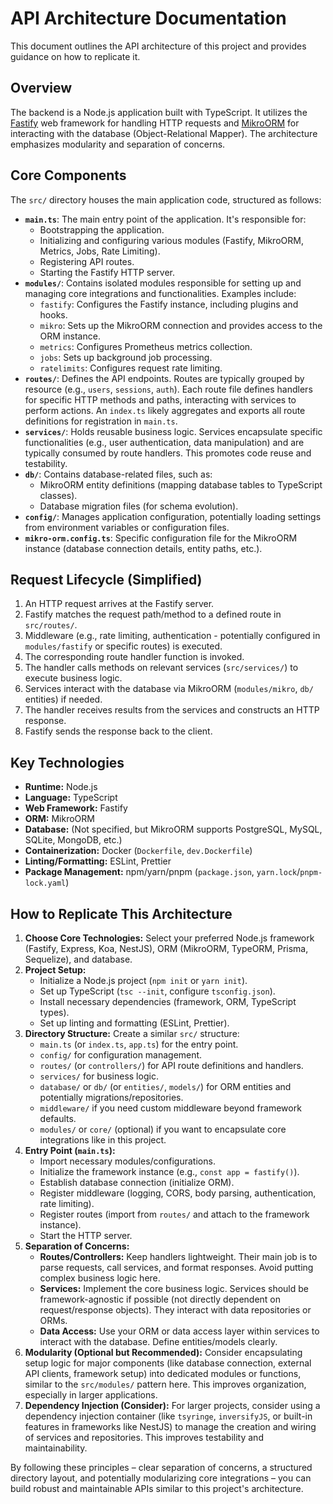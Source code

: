 # API Architecture Documentation

This document outlines the API architecture of this project and provides guidance on how to replicate it.

## Overview

The backend is a Node.js application built with TypeScript. It utilizes the [Fastify](https://www.fastify.io/) web framework for handling HTTP requests and [MikroORM](https://mikro-orm.io/) for interacting with the database (Object-Relational Mapper). The architecture emphasizes modularity and separation of concerns.

## Core Components

The `src/` directory houses the main application code, structured as follows:

*   **`main.ts`**: The main entry point of the application. It's responsible for:
    *   Bootstrapping the application.
    *   Initializing and configuring various modules (Fastify, MikroORM, Metrics, Jobs, Rate Limiting).
    *   Registering API routes.
    *   Starting the Fastify HTTP server.
*   **`modules/`**: Contains isolated modules responsible for setting up and managing core integrations and functionalities. Examples include:
    *   `fastify`: Configures the Fastify instance, including plugins and hooks.
    *   `mikro`: Sets up the MikroORM connection and provides access to the ORM instance.
    *   `metrics`: Configures Prometheus metrics collection.
    *   `jobs`: Sets up background job processing.
    *   `ratelimits`: Configures request rate limiting.
*   **`routes/`**: Defines the API endpoints. Routes are typically grouped by resource (e.g., `users`, `sessions`, `auth`). Each route file defines handlers for specific HTTP methods and paths, interacting with services to perform actions. An `index.ts` likely aggregates and exports all route definitions for registration in `main.ts`.
*   **`services/`**: Holds reusable business logic. Services encapsulate specific functionalities (e.g., user authentication, data manipulation) and are typically consumed by route handlers. This promotes code reuse and testability.
*   **`db/`**: Contains database-related files, such as:
    *   MikroORM entity definitions (mapping database tables to TypeScript classes).
    *   Database migration files (for schema evolution).
*   **`config/`**: Manages application configuration, potentially loading settings from environment variables or configuration files.
*   **`mikro-orm.config.ts`**: Specific configuration file for the MikroORM instance (database connection details, entity paths, etc.).

## Request Lifecycle (Simplified)

1.  An HTTP request arrives at the Fastify server.
2.  Fastify matches the request path/method to a defined route in `src/routes/`.
3.  Middleware (e.g., rate limiting, authentication - potentially configured in `modules/fastify` or specific routes) is executed.
4.  The corresponding route handler function is invoked.
5.  The handler calls methods on relevant services (`src/services/`) to execute business logic.
6.  Services interact with the database via MikroORM (`modules/mikro`, `db/` entities) if needed.
7.  The handler receives results from the services and constructs an HTTP response.
8.  Fastify sends the response back to the client.

## Key Technologies

*   **Runtime:** Node.js
*   **Language:** TypeScript
*   **Web Framework:** Fastify
*   **ORM:** MikroORM
*   **Database:** (Not specified, but MikroORM supports PostgreSQL, MySQL, SQLite, MongoDB, etc.)
*   **Containerization:** Docker (`Dockerfile`, `dev.Dockerfile`)
*   **Linting/Formatting:** ESLint, Prettier
*   **Package Management:** npm/yarn/pnpm (`package.json`, `yarn.lock`/`pnpm-lock.yaml`)

## How to Replicate This Architecture

1.  **Choose Core Technologies:** Select your preferred Node.js framework (Fastify, Express, Koa, NestJS), ORM (MikroORM, TypeORM, Prisma, Sequelize), and database.
2.  **Project Setup:**
    *   Initialize a Node.js project (`npm init` or `yarn init`).
    *   Set up TypeScript (`tsc --init`, configure `tsconfig.json`).
    *   Install necessary dependencies (framework, ORM, TypeScript types).
    *   Set up linting and formatting (ESLint, Prettier).
3.  **Directory Structure:** Create a similar `src/` structure:
    *   `main.ts` (or `index.ts`, `app.ts`) for the entry point.
    *   `config/` for configuration management.
    *   `routes/` (or `controllers/`) for API route definitions and handlers.
    *   `services/` for business logic.
    *   `database/` or `db/` (or `entities/`, `models/`) for ORM entities and potentially migrations/repositories.
    *   `middleware/` if you need custom middleware beyond framework defaults.
    *   `modules/` or `core/` (optional) if you want to encapsulate core integrations like in this project.
4.  **Entry Point (`main.ts`):**
    *   Import necessary modules/configurations.
    *   Initialize the framework instance (e.g., `const app = fastify()`).
    *   Establish database connection (initialize ORM).
    *   Register middleware (logging, CORS, body parsing, authentication, rate limiting).
    *   Register routes (import from `routes/` and attach to the framework instance).
    *   Start the HTTP server.
5.  **Separation of Concerns:**
    *   **Routes/Controllers:** Keep handlers lightweight. Their main job is to parse requests, call services, and format responses. Avoid putting complex business logic here.
    *   **Services:** Implement the core business logic. Services should be framework-agnostic if possible (not directly dependent on request/response objects). They interact with data repositories or ORMs.
    *   **Data Access:** Use your ORM or data access layer within services to interact with the database. Define entities/models clearly.
6.  **Modularity (Optional but Recommended):** Consider encapsulating setup logic for major components (like database connection, external API clients, framework setup) into dedicated modules or functions, similar to the `src/modules/` pattern here. This improves organization, especially in larger applications.
7.  **Dependency Injection (Consider):** For larger projects, consider using a dependency injection container (like `tsyringe`, `inversifyJS`, or built-in features in frameworks like NestJS) to manage the creation and wiring of services and repositories. This improves testability and maintainability.

By following these principles – clear separation of concerns, a structured directory layout, and potentially modularizing core integrations – you can build robust and maintainable APIs similar to this project's architecture. 